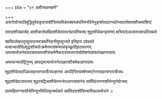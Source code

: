 +++
title = "४९ अशौच्यन्नभक्षणे"

+++
असगोत्रोनापदिबुद्धिपूर्वसकृदप्याशौचिस्वामिकंपक्वमन्नंयस्मिनदिनेभुङ्क्तेतदारभ्यतेनयावत्तेषामाशौचमवशिष्टं

तावदाशौचंकार्यम् आशौचान्तेचविप्राशौचेसांतपनंप्रायश्चित्तम् शूद्राशौचेचान्द्रायणम् क्षत्रियादेःकलावभावान्नलिख्यते

क्वचिल्लेखस्तुव्युत्पादनमात्रार्थोनेदानीमुपयुज्यते इतिप्राय उपेक्ष्यते मत्याभ्यासेविप्रशूद्राशौचयोःक्रमेणमासंषण्मासंकृच्छ्रादिव्रताचरणम् अमत्याभोजनेयावदन्नपाकमाशौचंक्रमेणैकरात्रंसप्तरात्रंचोपोषणंदशशतंचप्राणायामाः

अमत्याभ्यासेद्विगुणम् आपद्यमत्याभोजनेतदहराशौचमेकःप्राणायामः

शूद्राशौचेऽष्ठाधिकसहस्त्रगायत्रीजपःज्ञानत आपदित्रिरघमर्षणमष्टोत्तरसहस्त्रगायत्रीजपः

शूद्राशौचेप्राजापत्यम् शूद्रस्यद्विजाशौचेस्नानंपञ्चगव्याशनंच सर्वमिदंजननाशौचेन्यूनंयोज्यम्

एवमाहिताग्न्याशौचेपिन्यूनमितिस्मृत्यर्थसारे सर्वमिदमाशौचिस्वामिकान्नभोजने ॥
